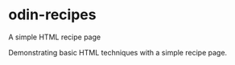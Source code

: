 # odin-recipes

A simple HTML recipe page

Demonstrating basic HTML techniques with a simple recipe page.
